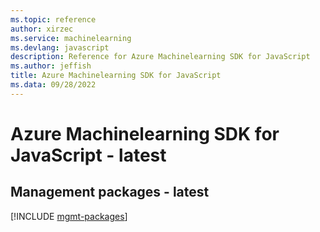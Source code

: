 ```yaml
---
ms.topic: reference
author: xirzec
ms.service: machinelearning
ms.devlang: javascript
description: Reference for Azure Machinelearning SDK for JavaScript
ms.author: jeffish
title: Azure Machinelearning SDK for JavaScript
ms.data: 09/28/2022
---
```

# Azure Machinelearning SDK for JavaScript - latest

## Management packages - latest
[!INCLUDE [mgmt-packages](machinelearning-mgmt-index.md)]